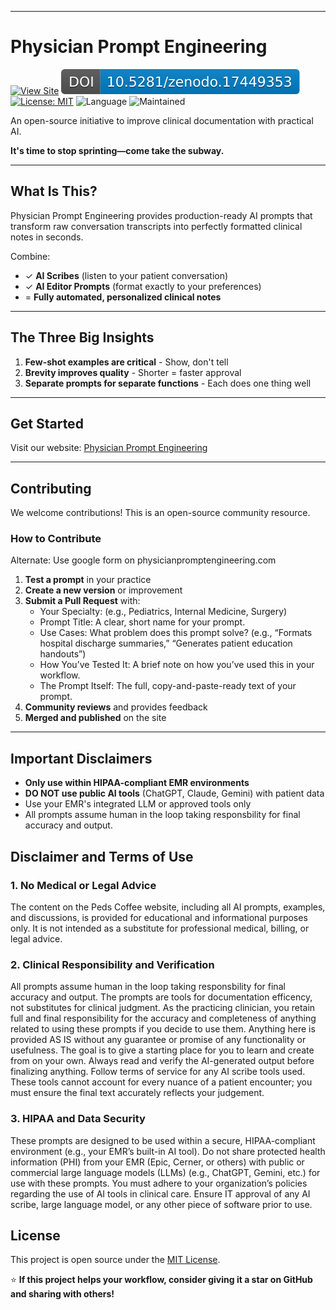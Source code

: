 
---
# Physician Prompt Engineering
[![View Site](https://img.shields.io/badge/View_Site-physicianpromptengineering.com-blue?logo=github)](https://physicianpromptengineering.com/)
[![DOI](./images/zenodo.17449353.svg)](https://doi.org/10.5281/zenodo.17449352)
[![License: MIT](https://img.shields.io/badge/License-MIT-green.svg)](LICENSE)
![Language](https://img.shields.io/badge/Format-Plain_Text-blueviolet)
![Maintained](https://img.shields.io/badge/Maintained-Yes-success)

An open-source initiative to improve clinical documentation with practical AI.

**It's time to stop sprinting—come take the subway.**

---

## What Is This?

Physician Prompt Engineering provides production-ready AI prompts that transform raw conversation transcripts into perfectly formatted clinical notes in seconds.

Combine:
- ✓ **AI Scribes** (listen to your patient conversation)
- ✓ **AI Editor Prompts** (format exactly to your preferences)
- = **Fully automated, personalized clinical notes**

---

## The Three Big Insights

1. **Few-shot examples are critical** - Show, don't tell
2. **Brevity improves quality** - Shorter = faster approval
3. **Separate prompts for separate functions** - Each does one thing well

---

## Get Started

Visit our website: [Physician Prompt Engineering](https://physicianpromptengineering.com)

---

## Contributing

We welcome contributions! This is an open-source community resource.

### How to Contribute

Alternate: Use google form on physicianpromptengineering.com

1. **Test a prompt** in your practice
2. **Create a new version** or improvement
3. **Submit a Pull Request** with:
   - Your Specialty: (e.g., Pediatrics, Internal Medicine, Surgery)
   - Prompt Title: A clear, short name for your prompt.
   - Use Cases: What problem does this prompt solve? (e.g., “Formats hospital discharge summaries,” “Generates patient education handouts”)
   - How You’ve Tested It: A brief note on how you’ve used this in your workflow.
   - The Prompt Itself: The full, copy-and-paste-ready text of your prompt.
4. **Community reviews** and provides feedback
5. **Merged and published** on the site

---

## Important Disclaimers
- **Only use within HIPAA-compliant EMR environments**
- **DO NOT use public AI tools** (ChatGPT, Claude, Gemini) with patient data
- Use your EMR's integrated LLM or approved tools only
- All prompts assume human in the loop taking responsbility for final accuracy and output.

## Disclaimer and Terms of Use
### 1. No Medical or Legal Advice
The content on the Peds Coffee website, including all AI prompts, examples, and discussions, is provided for educational and informational purposes only. It is not intended as a substitute for professional medical, billing, or legal advice.

### 2. Clinical Responsibility and Verification
All prompts assume human in the loop taking responsbility for final accuracy and output.  The prompts are tools for documentation efficency, not substitutes for clinical judgment. As the practicing clinician, you retain full and final responsibility for the accuracy and completeness of anything related to using these prompts if you decide to use them. Anything here is provided AS IS without any guarantee or promise of any functionality or usefulness. The goal is to give a starting place for you to learn and create from on your own.  Always read and verify the AI-generated output before finalizing anything. Follow terms of service for any AI scribe tools used.  These tools cannot account for every nuance of a patient encounter; you must ensure the final text accurately reflects your judgement.

### 3. HIPAA and Data Security
These prompts are designed to be used within a secure, HIPAA-compliant environment (e.g., your EMR’s built-in AI tool).  Do not share protected health information (PHI) from your EMR (Epic, Cerner, or others) with public or commercial large language models (LLMs) (e.g., ChatGPT, Gemini, etc.) for use with these prompts.  You must adhere to your organization’s policies regarding the use of AI tools in clinical care.  Ensure IT approval of any AI scribe, large language model, or any other piece of software prior to use.

## License
This project is open source under the [MIT License](LICENSE).

⭐ **If this project helps your workflow, consider giving it a star on GitHub and sharing with others!**